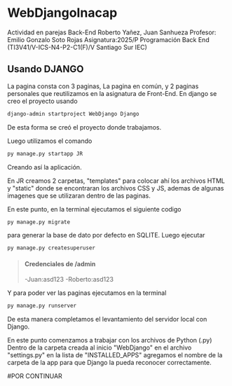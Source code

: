 # WebDjangoInacap
Actividad en parejas Back-End Roberto Yañez, Juan Sanhueza
Profesor: Emilio Gonzalo Soto Rojas
Asignatura:2025/P Programación Back End (TI3V41/V-ICS-N4-P2-C1(F)/V Santiago Sur IEC)
## Usando DJANGO 

La pagina consta con 3 paginas, La pagina en común, y 2 paginas personales que reutilizamos en la asignatura de Front-End.
En django se creo el proyecto usando 
```bash
django-admin startproject WebDjango Django
```
De esta forma se creó el proyecto donde trabajamos.

Luego utilizamos el comando
```bash
py manage.py startapp JR 
```
Creando así la aplicación.

En JR creamos 2 carpetas,
"templates" para colocar ahí los archivos HTML y "static" donde se encontraran los archivos CSS y JS, ademas de algunas imagenes que se utilizaran dentro de las paginas.

En este punto, en la terminal ejecutamos el siguiente codigo
```bash
py manage.py migrate
```
para generar la base de dato por defecto en SQLITE.
Luego ejecutar
```bash
py manage.py createsuperuser
```
> #### Credenciales de /admin
> -Juan:asd123
> -Roberto:asd123

Y para poder ver las paginas ejecutamos en la terminal
```bash
py manage.py runserver
```

De esta manera completamos el levantamiento del servidor local con Django.

En este punto comenzamos a trabajar con los archivos de Python (.py)
Dentro de la carpeta creada al inicio "WebDjango" en el archivo "settings.py" en la lista de "INSTALLED_APPS" agregamos el nombre de la carpeta de la app para que Django la pueda reconocer correctamente.

#POR CONTINUAR
